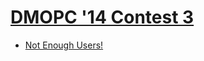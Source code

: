 # [DMOPC '14 Contest 3](http://www.dmoj.ca/contest/dmopc14c3)

* [Not Enough Users!](http://www.dmoj.ca/problem/dmopc14c3p1)

